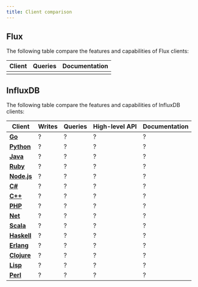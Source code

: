 ```yaml
---
title: Client comparison
---
```


## Flux

The following table compare the features and capabilities of Flux clients:

| Client                                                                | Queries   | Documentation     |
|-----------------------------------------------------------------------|-----------|-------------------|
|                                                                       |           |                   |


## InfluxDB

The following table compare the features and capabilities of InfluxDB clients:


| Client                                                                | Writes    | Queries   | High-level API    | Documentation     |
|-----------------------------------------------------------------------|-----------|-----------|-------------------|-------------------|
|  **[Go](https://github.com/influxdata/influxdb/tree/master/client)**  |    ?      |      ?    |          ?        |?                  |
|  **[Python](https://github.com/influxdb/influxdb-python)**            |    ?      |      ?    |          ?        |?                  |
|  **[Java](https://github.com/influxdata/influxdb-java)**              |    ?      |      ?    |          ?        |?                  |
|  **[Ruby](https://github.com/influxdata/influxdb-ruby)**              |    ?      |      ?    |          ?        |?                  |
|  **[Node.js](https://github.com/node-influx/node-influx)**            |    ?      |      ?    |          ?        |?                  |
|  **[C#](https://github.com/influxdata/influxdb-csharp)**              |    ?      |      ?    |          ?        |?                  |
|  **[C++](https://github.com/d-led/influxdb-cpp-rest)**                |    ?      |      ?    |          ?        |?                  |
|  **[PHP](https://github.com/influxdata/influxdb-php)**                |    ?      |      ?    |          ?        |?                  |
|  **[Net](https://github.com/pootzko/InfluxData.Net)**                 |    ?      |      ?    |          ?        |?                  |
|  **[Scala](https://github.com/paulgoldbaum/scala-influxdb-client)**   |    ?      |      ?    |          ?        |?                  |
|  **[Haskell](https://github.com/maoe/influxdb-haskell)**              |    ?      |      ?    |          ?        |?                  |
|  **[Erlang](https://github.com/gossiperl/erflux)**                    |    ?      |      ?    |          ?        |?                  |
|  **[Clojure](https://github.com/olauzon/capacitor)**                  |    ?      |      ?    |          ?        |?                  |
|  **[Lisp](https://github.com/mmaul/cl-influxdb)**                     |    ?      |      ?    |          ?        |?                  |
|  **[Perl](https://github.com/hirose31/p5-InfluxDB)**                  |    ?      |      ?    |          ?        |?                  |
